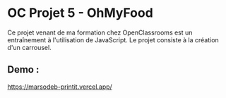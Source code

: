 # OC Projet 5 - OhMyFood

Ce projet venant de ma formation chez OpenClassrooms est un entraînement à l'utilisation de JavaScript.
Le projet consiste à la création d'un carrousel.

## Demo :

https://marsodeb-printit.vercel.app/


